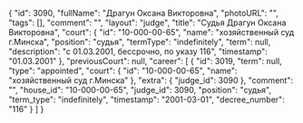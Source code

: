 {
    "id": 3090,
    "fullName": "Драгун Оксана Викторовна",
    "photoURL": "",
    "tags": [],
    "comment": "",
    "layout": "judge",
    "title": "Судья Драгун Оксана Викторовна",
    "court": {
        "id": "10-000-00-65",
        "name": "хозяйственный суд г.Минска",
        "position": "судья",
        "termType": "indefinitely",
        "term": null,
        "description": "c 01.03.2001, бессрочно, по указу 116",
        "timestamp": "01.03.2001"
    },
    "previousCourt": null,
    "career": [
        {
            "id": 3019,
            "term": null,
            "type": "appointed",
            "court": {
                "id": "10-000-00-65",
                "name": "хозяйственный суд г.Минска"
            },
            "extra": {
                "judge_id": 3090
            },
            "comment": "",
            "house_id": "10-000-00-65",
            "judge_id": 3090,
            "position": "судья",
            "term_type": "indefinitely",
            "timestamp": "2001-03-01",
            "decree_number": "116"
        }
    ]
}